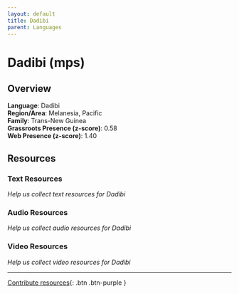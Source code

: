 ```yaml
---
layout: default
title: Dadibi
parent: Languages
---
```


# Dadibi (mps)

## Overview

**Language**: Dadibi  
**Region/Area**: Melanesia, Pacific  
**Family**: Trans-New Guinea  
**Grassroots Presence (z-score)**: 0.58  
**Web Presence (z-score)**: 1.40  

## Resources

### Text Resources
*Help us collect text resources for Dadibi*

### Audio Resources
*Help us collect audio resources for Dadibi*

### Video Resources
*Help us collect video resources for Dadibi*

---

[Contribute resources](https://forms.office.com/e/1SfLJx3u1r){: .btn .btn-purple }
